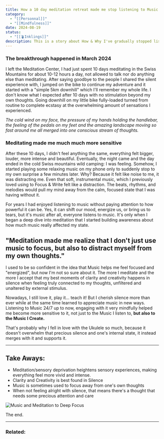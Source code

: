```yaml
---
title: How a 10 day meditation retreat made me stop listening to Music
category:
  - "[[Personnal]]"
  - "[[Mindfulness]]"
date: 2024-08-19
status:
  - "[[🪴Inklings]]"
description: This is a story about How & Why I've gradually stopped listening to music in my daily life. Considering how much I love playing and teaching Music it's quite a surprise for many.
---
```

### The breakthrough happened in March 2024 
I left the Meditation Center, I had just spent 10 days meditating in the Swiss Mountains for about 10-12 hours a day, not allowed to talk nor do anything else than meditating. After saying goodbye to the people I shared the silent experience with, I jumped on the bike to continue my adventure and it started with a "simple 5km downhill" which I'll remember my whole life. I don't know what I expected after 10 days with no stimulation beyond my own thoughts. Going downhill on my little bike fully-loaded turned from routine to complete ecstasy at the overwhelming amount of sensations I experienced. 

*The cold wind on my face, the pressure of my hands holding the handlebar, the feeling of the pedals on my feet and the amazing landscape moving so fast around me all merged into one conscious stream of thoughts.*

### Meditating made me much **much** more sensitive 
After these 10 days, I didn't feel anything the same, everything felt bigger, louder, more intense and beautiful. Eventually, the night came and the day ended in the cold Swiss mountains wild camping: I was feeling. Somehow, I started playing some relaxing music on my phone only to suddenly stop to my own surprise a few minutes later. Why? Because it felt like noise to me, it was distracting me. Even that soft, instrumental music, which I previously loved using to Focus & Write felt like a distraction. The beats, rhythms, and melodies would pull my mind away from the calm, focused state that I was having without it.

For years I had enjoyed listening to music without paying attention to how powerful it can be. Yes, it can shift our mood, energize us, or bring us to tears, but it's music after all, everyone listens to music. It's only when I began a deep dive into meditation that I started building awareness about how much music really affected my state.
## "**Meditation made me realize that I don't just use music to focus, but also to distract myself from my own thoughts.**"

I used to be so confident in the idea that Music helps me feel focused and "energized", but now I'm not so sure about it. The more I meditate and the more I accept that my best moments of clarity and creativity happens in silence when feeling truly connected to my thoughts, unfiltered and unaltered by external stimulus.

Nowadays, I still love it, play it... teach it! But I cherish silence more than ever while at the same time learned to appreciate music in new ways. Listening to Music 24/7 up to now, engaging with it very mindfully helped me become more sensitive to it, not just to the Music I listen to, **but also to the Music I Create.**

That's probably why I fell in love with the Ukulele so much, because it doesn't overwhelm that precious silence and one's internal state, it instead merges with it and supports it.

--- 
## Take Aways:
- Meditation/sensory deprivation heightens sensory experiences, making everything feel more vivid and intense.
- Clarity and Creativity is best found in Silence
- Music is sometimes used to focus away from one's own thoughts
- When not feeling alright with silence, that means there's a thought that needs some precious attention and care

![Music and Meditation to Deep Focus](/images/img-music-and-meditation.png)

  
The end.

---
### Related:
